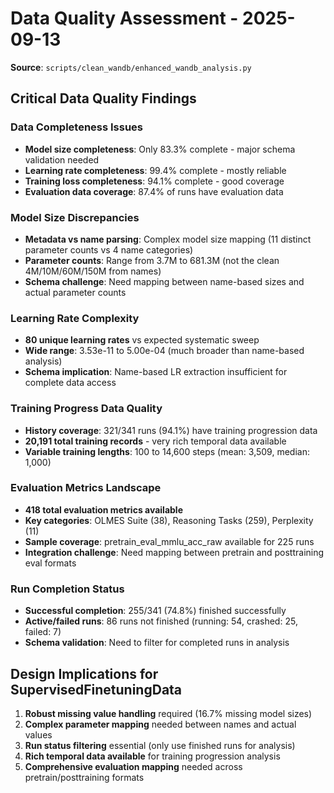 # Data Quality Assessment - 2025-09-13

**Source**: `scripts/clean_wandb/enhanced_wandb_analysis.py`

## Critical Data Quality Findings

### Data Completeness Issues
- **Model size completeness**: Only 83.3% complete - major schema validation needed
- **Learning rate completeness**: 99.4% complete - mostly reliable
- **Training loss completeness**: 94.1% complete - good coverage
- **Evaluation data coverage**: 87.4% of runs have evaluation data

### Model Size Discrepancies
- **Metadata vs name parsing**: Complex model size mapping (11 distinct parameter counts vs 4 name categories)
- **Parameter counts**: Range from 3.7M to 681.3M (not the clean 4M/10M/60M/150M from names)
- **Schema challenge**: Need mapping between name-based sizes and actual parameter counts

### Learning Rate Complexity
- **80 unique learning rates** vs expected systematic sweep
- **Wide range**: 3.53e-11 to 5.00e-04 (much broader than name-based analysis)
- **Schema implication**: Name-based LR extraction insufficient for complete data access

### Training Progress Data Quality
- **History coverage**: 321/341 runs (94.1%) have training progression data
- **20,191 total training records** - very rich temporal data available
- **Variable training lengths**: 100 to 14,600 steps (mean: 3,509, median: 1,000)

### Evaluation Metrics Landscape
- **418 total evaluation metrics available**
- **Key categories**: OLMES Suite (38), Reasoning Tasks (259), Perplexity (11)
- **Sample coverage**: pretrain_eval_mmlu_acc_raw available for 225 runs
- **Integration challenge**: Need mapping between pretrain and posttraining eval formats

### Run Completion Status
- **Successful completion**: 255/341 (74.8%) finished successfully
- **Active/failed runs**: 86 runs not finished (running: 54, crashed: 25, failed: 7)
- **Schema validation**: Need to filter for completed runs in analysis

## Design Implications for SupervisedFinetuningData

1. **Robust missing value handling** required (16.7% missing model sizes)
2. **Complex parameter mapping** needed between names and actual values
3. **Run status filtering** essential (only use finished runs for analysis)
4. **Rich temporal data available** for training progression analysis
5. **Comprehensive evaluation mapping** needed across pretrain/posttraining formats